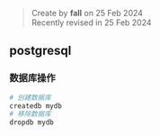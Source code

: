 > Create by **fall** on 25 Feb 2024<br/>
> Recently revised in 25 Feb 2024

## postgresql

### 数据库操作

```bash
# 创建数据库
createdb mydb
# 移除数据库
dropdb mydb
```

